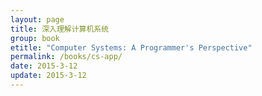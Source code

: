 ```yaml
---
layout: page
title: 深入理解计算机系统
group: book
etitle: "Computer Systems: A Programmer's Perspective"
permalink: /books/cs-app/
date: 2015-3-12
update: 2015-3-12
---
```


